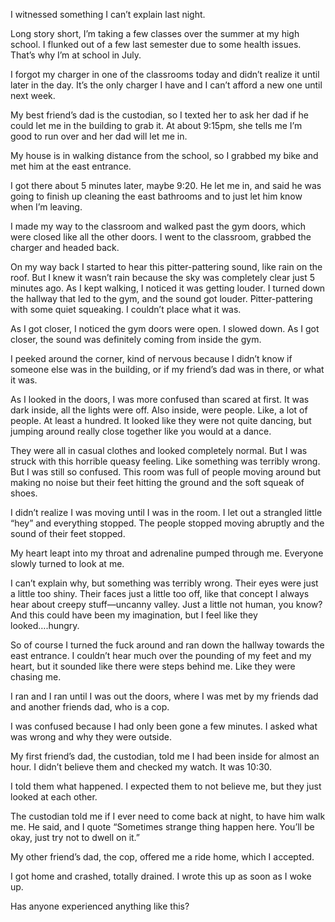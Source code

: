 

I witnessed something I can’t explain last night. 

Long story short, I’m taking a few classes over the summer at my high school. I flunked out of a few last semester due to some health issues. That’s why I’m at school in July. 

I forgot my charger in one of the classrooms today and didn’t realize it until later in the day. It’s the only charger I have and I can’t afford a new one until next week. 

My best friend’s dad is the custodian, so I texted her to ask her dad if he could let me in the building to grab it. At about 9:15pm, she tells me I’m good to run over and her dad will let me in. 

My house is in walking distance from the school, so I grabbed my bike and met him at the east entrance. 

I got there about 5 minutes later, maybe 9:20. He let me in, and said he was going to finish up cleaning the east bathrooms and to just let him know when I’m leaving. 

I made my way to the classroom and walked past the gym doors, which were closed like all the other doors. I went to the classroom, grabbed the charger and headed back. 

On my way back I started to hear this pitter-pattering sound, like rain on the roof. But I knew it wasn’t rain because the sky was completely clear just 5 minutes ago. As I kept walking, I noticed it was getting louder. I turned down the hallway that led to the gym, and the sound got louder. Pitter-pattering with some quiet squeaking. I couldn’t place what it was. 

As I got closer, I noticed the gym doors were open. I slowed down. As I got closer, the sound was definitely coming from inside the gym. 

I peeked around the corner, kind of nervous because I didn’t know if someone else was in the building, or if my friend’s dad was in there, or what it was. 

As I looked in the doors, I was more confused than scared at first. It was dark inside, all the lights were off. Also inside,  were people. Like, a lot of people. At least a hundred. It looked like they were not quite dancing, but jumping around really close together like you would at a dance. 

They were all in casual clothes and looked completely normal. But I was struck with this horrible queasy feeling. Like something was terribly wrong. But I was still so confused. This room was full of people moving around but making no noise but their feet hitting the ground and the soft squeak of shoes. 

I didn’t realize I was moving until I was in the room. I let out a strangled little “hey” and everything stopped. The people stopped moving abruptly and the sound of their feet stopped. 

My heart leapt into my throat and adrenaline pumped through me. Everyone slowly turned to look at me. 

I can’t explain why, but something was terribly wrong. Their eyes were just a little too shiny. Their faces just a little too off, like that concept I always hear about creepy stuff—uncanny valley. Just a little not human, you know? And this could have been my imagination, but I feel like they looked….hungry. 

So of course I turned the fuck around and ran down the hallway towards the east entrance. I couldn’t hear much over the pounding of my feet and my heart, but it sounded like there were steps behind me. Like they were chasing me. 

I ran and I ran until I was out the doors, where I was met by my friends dad and another friends dad, who is a cop. 

I was confused because I had only been gone a few minutes. I asked what was wrong and why they were outside. 

My first friend’s dad, the custodian, told me I had been inside for almost an hour. I didn’t believe them and checked my watch. It was 10:30. 

I told them what happened. I expected them to not believe me, but they just looked at each other. 

The custodian told me if I ever need to come back at night, to have him walk me. He said, and I quote “Sometimes strange thing happen here. You’ll be okay, just try not to dwell on it.” 

My other friend’s dad, the cop, offered me a ride home, which I accepted. 

I got home and crashed, totally drained. I wrote this up as soon as I woke up. 

Has anyone experienced anything like this?